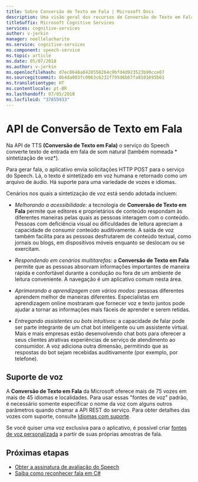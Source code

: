 ```yaml
---
title: Sobre Conversão de Texto em Fala | Microsoft Docs
description: Uma visão geral dos recursos de Conversão de Texto em Fala.
titleSuffix: Microsoft Cognitive Services
services: cognitive-services
author: v-jerkin
manager: noellelacharite
ms.service: cognitive-services
ms.component: speech-service
ms.topic: article
ms.date: 05/07/2018
ms.author: v-jerkin
ms.openlocfilehash: d7ec8648a8428558264c9bfd4d923523b90cce07
ms.sourcegitcommit: 0b4da003fc0063c6232f795d6b67fa8101695b61
ms.translationtype: HT
ms.contentlocale: pt-BR
ms.lasthandoff: 07/05/2018
ms.locfileid: "37855933"
---
```

# <a name="about-the-text-to-speech-api"></a>API de Conversão de Texto em Fala

Na API de TTS **(Conversão de Texto em Fala)** o serviço do Speech converte texto de entrada em fala de som natural (também nomeada *	sintetização de voz*).

Para gerar fala, o aplicativo envia solicitações HTTP POST para o serviço do Speech. Lá, o texto é sintetizado em voz humana e retornado como um arquivo de áudio. Há suporte para uma variedade de vozes e idiomas.

Cenários nos quais a sintetização de voz está sendo adotada incluem:

* *Melhorando a acessibilidade:* a tecnologia de **Conversão de Texto em Fala** permite que editores e proprietários de conteúdo respondam às diferentes maneiras pelas quais as pessoas interagem com o conteúdo. Pessoas com deficiência visual ou dificuldades de leitura apreciam a capacidade de consumir conteúdo auditivamente. A saída de voz também facilita para as pessoas desfrutarem de conteúdo textual, como jornais ou blogs, em dispositivos móveis enquanto se deslocam ou se exercitam.

* *Respondendo em cenários multitarefas:* a **Conversão de Texto em Fala** permite que as pessoas absorvam informações importantes de maneira rápida e confortável durante a condução ou fora de um ambiente de leitura conveniente. A navegação é um aplicativo comum nesta área. 

* *Aprimorando a aprendizagem com vários modos:* pessoas diferentes aprendem melhor de maneiras diferentes. Especialistas em aprendizagem online mostraram que fornecer voz e texto juntos pode ajudar a tornar as informações mais fáceis de aprender e serem retidas.

* *Entregando assistentes ou bots intuitivos:* a capacidade de falar pode ser parte integrante de um chat bot inteligente ou um assistente virtual. Mais e mais empresas estão desenvolvendo chat bots para oferecer a seus clientes atrativas experiências de serviço de atendimento ao consumidor. A voz adiciona outra dimensão, permitindo que as respostas do bot sejam recebidas auditivamente (por exemplo, por telefone).

## <a name="voice-support"></a>Suporte de voz

A **Conversão de Texto em Fala** da Microsoft oferece mais de 75 vozes em mais de 45 idiomas e localidades. Para usar essas "fontes de voz" padrão, é necessário somente especificar o nome da voz com alguns outros parâmetros quando chamar a API REST do serviço. Para obter detalhes das vozes com suporte, consulte [Idiomas com suporte](https://docs.microsoft.com/en-us/azure/cognitive-services/speech-service/supported-languages#text-to-speech). 

Se você quiser uma voz exclusiva para o aplicativo, é possível criar [fontes de voz personalizada](how-to-customize-voice-font.md) a partir de suas próprias amostras de fala.

## <a name="next-steps"></a>Próximas etapas

* [Obter a assinatura de avaliação do Speech](https://azure.microsoft.com/try/cognitive-services/)
* [Saiba como reconhecer fala em C#](quickstart-csharp-windows.md)
